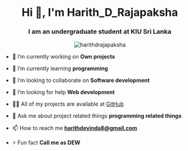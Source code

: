 <h1 align="center">Hi 👋, I'm Harith_D_Rajapaksha</h1>
<h3 align="center">I am an undergraduate student at KIU Sri Lanka</h3>

<p align="center"> <img src="https://komarev.com/ghpvc/?username=harithdrajapaksha&label=Profile%20views&color=0e75b6&style=flat" alt="harithdrajapaksha" /> </p>


- 🔭 I’m currently working on **Own projects**

- 🌱 I’m currently learning **programming**

- 👯 I’m looking to collaborate on **Software development**

- 🤝 I’m looking for help **Web development**

- 👨‍💻 All of my projects are available at [GitHub](GitHub)

- 💬 Ask me about project related things **programming related things**

- 📫 How to reach me **harithdevinda8@gmail.com**

- ⚡ Fun fact **Call me as DEW**



